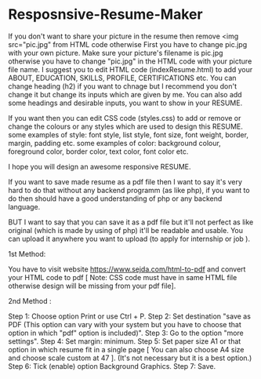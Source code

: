 # Resposnsive-Resume-Maker
If you don't want to share your picture in the resume then remove <img src="pic.jpg" from HTML code otherwise 
First you have to change pic.jpg with your own picture. Make sure your picture's filename is pic.jpg otherwise you have to change "pic.jpg" in the HTML code with your picture file name. 
I suggest you to edit HTML code (indexResume.html) to add your ABOUT, EDUCATION, SKILLS, PROFILE, CERTIFICATIONS etc.
You can change heading (h2) if you want to chnage but I recommend you don't change it but change its inputs which are given by me.
You can also add some headings and desirable inputs, you want to show in your RESUME.

If you want then you can edit CSS code (styles.css) to add or remove or change the colours or any styles which are used to design this RESUME.
some examples of style: font style, list style, font size, font weight, border, margin, padding etc.
some examples of color: background colour, foreground color, border color, text color, font color etc.

I hope you will design an awesome responsive RESUME.

If you want to save made resume as a pdf file then I want to say it's very hard to do that without any backend programm (as like php), 
if you want to do then should have a good understanding of php or any backend language.

BUT I want to say that you can save it as a pdf file but it'll not perfect as like original (which is made by using of php) it'll be readable and usable. You can upload it anywhere you want to upload (to apply for internship or job ).
  
1st Method:

You have to visit website https://www.sejda.com/html-to-pdf
and convert your HTML code to pdf [ Note: CSS code must have in same HTML file otherwise design will be missing from your pdf file].
  
2nd Method :

Step 1: Choose option Print or use Ctrl + P.
Step 2: Set destination "save as PDF (This option can vary with your system but you have to choose that option in which "pdf" option is included)".
Step 3: Go to the option "more settings".
Step 4: Set margin: minimum.
Step 5: Set paper size A1 or that option in which resume fit in a single page [ You can also choose A4 size and choose scale custom at 47 ].
(It's not necessary but it is a best option.)
Step 6: Tick (enable) option Background Graphics.
Step 7: Save.

                                                                       
